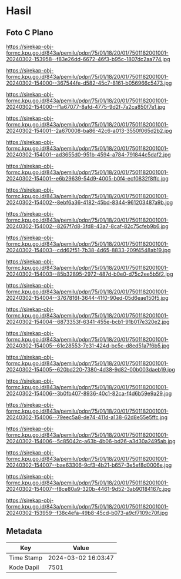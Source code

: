 # Hasil

## Foto C Plano

https://sirekap-obj-formc.kpu.go.id/843a/pemilu/pdpr/75/01/18/20/01/7501182001001-20240302-153958--f83e26dd-6672-46f3-b95c-1807dc2aa774.jpg

https://sirekap-obj-formc.kpu.go.id/843a/pemilu/pdpr/75/01/18/20/01/7501182001001-20240302-154000--367544fe-d582-45c7-8161-b056966c5473.jpg

https://sirekap-obj-formc.kpu.go.id/843a/pemilu/pdpr/75/01/18/20/01/7501182001001-20240302-154000--f1a67077-8afd-4775-9d2f-7a2ca850f7e1.jpg

https://sirekap-obj-formc.kpu.go.id/843a/pemilu/pdpr/75/01/18/20/01/7501182001001-20240302-154001--2a670008-ba86-42c6-a013-3550f065d2b2.jpg

https://sirekap-obj-formc.kpu.go.id/843a/pemilu/pdpr/75/01/18/20/01/7501182001001-20240302-154001--ad3655d0-951b-4594-a784-791844c5daf2.jpg

https://sirekap-obj-formc.kpu.go.id/843a/pemilu/pdpr/75/01/18/20/01/7501182001001-20240302-154001--e6b29639-54d9-4005-b0f4-ecf0832f8ffc.jpg

https://sirekap-obj-formc.kpu.go.id/843a/pemilu/pdpr/75/01/18/20/01/7501182001001-20240302-154002--8ebf6a36-4182-45bd-8344-961203487a9b.jpg

https://sirekap-obj-formc.kpu.go.id/843a/pemilu/pdpr/75/01/18/20/01/7501182001001-20240302-154002--8267f7d8-3fd8-43a7-8caf-82c75cfeb9b6.jpg

https://sirekap-obj-formc.kpu.go.id/843a/pemilu/pdpr/75/01/18/20/01/7501182001001-20240302-154003--cdd62f51-7b38-4d65-8833-209f4548ab19.jpg

https://sirekap-obj-formc.kpu.go.id/843a/pemilu/pdpr/75/01/18/20/01/7501182001001-20240302-154003--85b32895-2972-487d-b0e0-d75c2ee5b5f2.jpg

https://sirekap-obj-formc.kpu.go.id/843a/pemilu/pdpr/75/01/18/20/01/7501182001001-20240302-154004--3767816f-3644-41f0-90ed-05d6eae150f5.jpg

https://sirekap-obj-formc.kpu.go.id/843a/pemilu/pdpr/75/01/18/20/01/7501182001001-20240302-154004--6873353f-6341-455e-bcb1-91b017e320e2.jpg

https://sirekap-obj-formc.kpu.go.id/843a/pemilu/pdpr/75/01/18/20/01/7501182001001-20240302-154005--61e28553-7e31-424d-bc5c-d8ed51a7f6b5.jpg

https://sirekap-obj-formc.kpu.go.id/843a/pemilu/pdpr/75/01/18/20/01/7501182001001-20240302-154005--620bd220-7380-4d38-9d82-00b003daeb19.jpg

https://sirekap-obj-formc.kpu.go.id/843a/pemilu/pdpr/75/01/18/20/01/7501182001001-20240302-154006--3b0fb407-8936-40c1-82ca-f4d6b59e9a29.jpg

https://sirekap-obj-formc.kpu.go.id/843a/pemilu/pdpr/75/01/18/20/01/7501182001001-20240302-154006--79eec5a8-de74-411d-a138-62d8e55e5ffc.jpg

https://sirekap-obj-formc.kpu.go.id/843a/pemilu/pdpr/75/01/18/20/01/7501182001001-20240302-154006--5c85042c-a63b-4b06-bd26-a3d30a2495ab.jpg

https://sirekap-obj-formc.kpu.go.id/843a/pemilu/pdpr/75/01/18/20/01/7501182001001-20240302-154007--bae63306-9cf3-4b21-b657-3e5ef8d0006e.jpg

https://sirekap-obj-formc.kpu.go.id/843a/pemilu/pdpr/75/01/18/20/01/7501182001001-20240302-154007--f8ce80a9-320b-4461-9d52-3ab90184167c.jpg

https://sirekap-obj-formc.kpu.go.id/843a/pemilu/pdpr/75/01/18/20/01/7501182001001-20240302-153959--f38c4efa-49b8-45cd-b073-a9cf7109c70f.jpg


## Metadata

| Key        | Value               |
| ---------- | ------------------- |
| Time Stamp | 2024-03-02 16:03:47 |
| Kode Dapil | 7501                |



